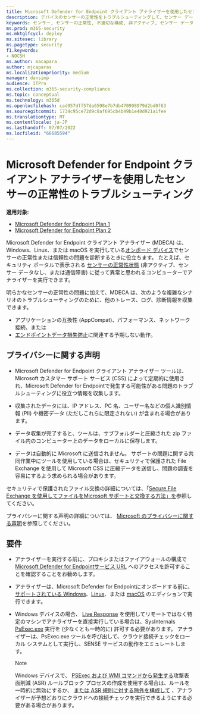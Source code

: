 ```yaml
---
title: Microsoft Defender for Endpoint クライアント アナライザーを使用したセンサーの正常性のトラブルシューティング
description: デバイスのセンサーの正常性をトラブルシューティングして、センサー データまたは機能に影響を与える潜在的な構成、環境、接続、またはテレメトリの問題を特定します。
keywords: センサー, センサーの正常性, 不適切な構成, 非アクティブ, センサー データなし, センサー データ, 通信障害, 通信
ms.prod: m365-security
ms.mktglfcycl: deploy
ms.sitesec: library
ms.pagetype: security
f1.keywords:
- NOCSH
ms.author: macapara
author: mjcaparas
ms.localizationpriority: medium
manager: dansimp
audience: ITPro
ms.collection: m365-security-compliance
ms.topic: conceptual
ms.technology: m365d
ms.openlocfilehash: cad957dff57da6598e7b7db470998979d2bd0f63
ms.sourcegitcommit: 1734c95ce72d9c8af695cb4b49b1e40d921a1fee
ms.translationtype: MT
ms.contentlocale: ja-JP
ms.lasthandoff: 07/07/2022
ms.locfileid: "66685594"
---
```

# <a name="troubleshoot-sensor-health-using-microsoft-defender-for-endpoint-client-analyzer"></a>Microsoft Defender for Endpoint クライアント アナライザーを使用したセンサーの正常性のトラブルシューティング

**適用対象:**
- [Microsoft Defender for Endpoint Plan 1](https://go.microsoft.com/fwlink/p/?linkid=2154037)
- [Microsoft Defender for Endpoint Plan 2](https://go.microsoft.com/fwlink/p/?linkid=2154037)

Microsoft Defender for Endpoint クライアント アナライザー (MDECA) は、Windows、Linux、または macOS を実行している[オンボード デバイス](/microsoft-365/security/defender-endpoint/onboard-configure)でセンサーの正常性または信頼性の問題を診断するときに役立ちます。 たとえば、セキュリティ ポータルで表示される [センサーの正常性状態](/microsoft-365/security/defender-endpoint/fix-unhealthy-sensors) (非アクティブ、センサー データなし、または通信障害) に従って異常と思われるコンピューターでアナライザーを実行できます。

明らかなセンサーの正常性の問題に加えて、MDECA は、次のような複雑なシナリオのトラブルシューティングのために、他のトレース、ログ、診断情報を収集できます。

- アプリケーションの互換性 (AppCompat)、パフォーマンス、ネットワーク接続、または
- [エンドポイントデータ損失防止](/microsoft-365/compliance/endpoint-dlp-learn-about)に関連する予期しない動作。

## <a name="privacy-notice"></a>プライバシーに関する声明

- Microsoft Defender for Endpoint クライアント アナライザー ツールは、Microsoft カスタマー サポート サービス (CSS) によって定期的に使用され、Microsoft Defender for Endpointで発生する可能性がある問題のトラブルシューティングに役立つ情報を収集します。

- 収集されたデータには、IP アドレス、PC 名、ユーザー名などの個人識別情報 (PII) や機密データ (ただしこれらに限定されない) が含まれる場合があります。

- データ収集が完了すると、ツールは、サブフォルダーと圧縮された zip ファイル内のコンピューター上のデータをローカルに保存します。

- データは自動的に Microsoft に送信されません。 サポートの問題に関する共同作業中にツールを使用している場合は、セキュリティで保護された File Exchange を使用して Microsoft CSS に圧縮データを送信し、問題の調査を容易にするよう求められる場合があります。

セキュリティで保護されたファイル交換の詳細については、「[Secure File Exchange を使用してファイルをMicrosoft サポートと交換する方法」を](/troubleshoot/azure/general/secure-file-exchange-transfer-files)参照してください。

プライバシーに関する声明の詳細については、 [Microsoft のプライバシーに関する声明](https://privacy.microsoft.com/privacystatement)を参照してください。

## <a name="requirements"></a>要件

- アナライザーを実行する前に、プロキシまたはファイアウォールの構成で[Microsoft Defender for Endpointサービス URL](configure-proxy-internet.md#enable-access-to-microsoft-defender-for-endpoint-service-urls-in-the-proxy-server) へのアクセスを許可することを確認することをお勧めします。

- アナライザーは、Microsoft Defender for Endpointにオンボードする前に、[サポートされている Windows](minimum-requirements.md#supported-windows-versions)、[Linux](microsoft-defender-endpoint-linux.md#system-requirements)、または [macOS](microsoft-defender-endpoint-mac.md#system-requirements) のエディションで実行できます。

- Windows デバイスの場合、 [Live Response](/microsoft-365/security/defender-endpoint/troubleshoot-collect-support-log) を使用してリモートではなく特定のマシンでアナライザーを直接実行している場合は、SysInternals [PsExec.exe](/sysinternals/downloads/psexec) 実行を (少なくとも一時的に) 許可する必要があります。 アナライザーは、PsExec.exe ツールを呼び出して、クラウド接続チェックをローカル システムとして実行し、SENSE サービスの動作をエミュレートします。

    > [!NOTE]
    > Windows デバイスで、 [PSExec および WMI コマンドから発生する](attack-surface-reduction-rules-reference.md#block-process-creations-originating-from-psexec-and-wmi-commands)攻撃表面削減 (ASR) ルールブロック プロセスの作成を使用する場合は、ルールを一時的に無効にするか、 [または ASR 規則に対する除外を構成して](enable-attack-surface-reduction.md#exclude-files-and-folders-from-asr-rules) 、アナライザーが予想どおりにクラウドへの接続チェックを実行できるようにする必要がある場合があります。
